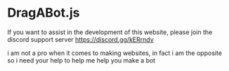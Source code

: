 # DragABot.js

If you want to assist in the development of this website, please join the discord support server
https://discord.gg/kERrndv


i am not a pro when it comes to making websites, in fact i am the opposite
so i need your help to help me help you make a bot
